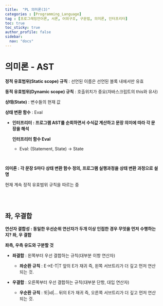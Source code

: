 ```yaml
---
title:  "PL 의미론(3)"
categories : [Programming_Language]
tag : [프로그래밍언어론, 서론, 어휘구조, 구문법, 의미론, 인터프리터]
toc: true
toc_sticky: true
author_profile: false
sidebar:
  nav: "docs"
---
```




# 의미론 - AST

**정적 유효범위(Static scope) 규칙** : 선언된 이름은 선언된 블록 내에서만 유효

**동적 유효범위(Dynamic scope) 규칙** : 호출위치가 중요(자바스크립트의 this와 유사) 

**상태(State)** : 변수들의 현재 값

**상태 변환 함수** : Eval

* **인터프리터 : 프로그램 AST를 순회하면서 수식값 계산하고 문장 의미에 따라 각 문장을 해석**

  **인터프리터 함수 Eval**

  * Eval: (Statement, State) -> State

<br>

**의미론 : 각 문장 S마다 상태 변환 함수 정의, 프로그램 실행과정을 상태 변환 과정으로 설명**

현재 계속 정적 유효범위 규칙을 따르는 중

<br><br>

## 좌, 우결합

**연산자 결합성 : 동일한 우선순위 연산자가 두개 이상 인접한 경우 무엇을 먼저 수행하는지? 좌, 우 결합**

**좌측, 우측 유도와 구분할 것**

* **좌결합** : 왼쪽부터 우선 결합하는 규칙(대부분 이항 연산자)
  
  * **좌순환 규칙** : E->E-T|T  앞의 E가 재귀 즉, 왼쪽 서브트리가 더 깊고 먼저 연산되는 것.
  
* **우결합** : 오른쪽부터 우선 결합하는 규칙(대부분 단항, 대입 연산자)
  * **우순환 규칙** : !E|id|...  뒤의 E가 재귀 즉, 오른쪽 서브트리가 더 깊고 먼저 연산되는 것.

  









